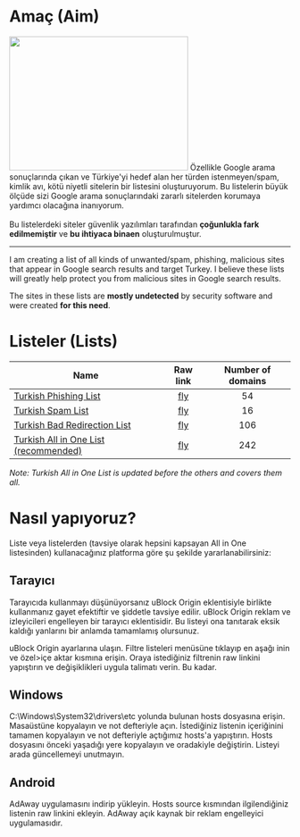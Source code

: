 # Amaç (Aim)
<img src="https://www.maxpixel.net/static/photo/1x/Phishing-Login-Password-Internet-Credentials-Data-6573326.png" data-canonical-src="https://www.maxpixel.net/static/photo/1x/Phishing-Login-Password-Internet-Credentials-Data-6573326.png" width="320" height="240" />
Özellikle Google arama sonuçlarında çıkan ve Türkiye'yi hedef alan her türden istenmeyen/spam, kimlik avı, kötü niyetli sitelerin bir listesini oluşturuyorum.
Bu listelerin büyük ölçüde sizi Google arama sonuçlarındaki zararlı sitelerden korumaya yardımcı olacağına inanıyorum.
<br><br>
Bu listelerdeki siteler güvenlik yazılımları tarafından <b>çoğunlukla fark edilmemiştir</b> ve <b>bu ihtiyaca binaen</b> oluşturulmuştur.

***

I am creating a list of all kinds of unwanted/spam, phishing, malicious sites that appear in Google search results and target Turkey.
I believe these lists will greatly help protect you from malicious sites in Google search results.

The sites in these lists are <b>mostly undetected</b> by security software and were created <b>for this need</b>.


# Listeler (Lists)
| Name | Raw link | Number of domains |
| ---- | :------: | :---------------: |
[Turkish Phishing List](https://github.com/yildizyan/hosts/blob/main/turkish-phishing-list) | [fly](https://raw.githubusercontent.com/yildizyan/hosts/main/turkish-phishing-list) | 54 |
[Turkish Spam List](https://github.com/yildizyan/hosts/blob/main/turkish-spam-list) | [fly](https://raw.githubusercontent.com/yildizyan/hosts/main/turkish-spam-list) | 16 |
[Turkish Bad Redirection List](https://github.com/yildizyan/hosts/blob/main/turkish-bad-redirection-list) | [fly](https://raw.githubusercontent.com/yildizyan/hosts/main/turkish-bad-redirection-list) | 106 |
[Turkish All in One List (recommended)](https://github.com/yildizyan/hosts/blob/main/turkish-all-in-one-list) | [fly](https://raw.githubusercontent.com/yildizyan/hosts/main/turkish-all-in-one-list) | 242 |

<i>Note: Turkish All in One List is updated before the others and covers them all.</i>
# Nasıl yapıyoruz?
Liste veya listelerden (tavsiye olarak hepsini kapsayan All in One listesinden) kullanacağınız platforma göre şu şekilde yararlanabilirsiniz:

Tarayıcı
---
Tarayıcıda kullanmayı düşünüyorsanız uBlock Origin eklentisiyle birlikte kullanmanız gayet efektiftir ve şiddetle tavsiye edilir. uBlock
Origin reklam ve izleyicileri engelleyen bir tarayıcı eklentisidir. Bu listeyi ona tanıtarak eksik kaldığı yanlarını bir anlamda
tamamlamış olursunuz.

uBlock Origin ayarlarına ulaşın. Filtre listeleri menüsüne tıklayıp en aşağı inin ve özel>içe aktar kısmına erişin. Oraya istediğiniz
filtrenin raw linkini yapıştırın ve değişiklikleri uygula talimatı verin. Bu kadar.

Windows
---
C:\Windows\System32\drivers\etc yolunda bulunan hosts dosyasına erişin. Masaüstüne kopyalayın ve not defteriyle açın. İstediğiniz listenin içeriğinini
tamamen kopyalayın ve not defteriyle açtığımız hosts'a yapıştırın. Hosts dosyasını önceki yaşadığı yere kopyalayın ve oradakiyle değiştirin. Listeyi arada güncellemeyi unutmayın.

Android
---
AdAway uygulamasını indirip yükleyin. Hosts source kısmından ilgilendiğiniz listenin raw linkini ekleyin. AdAway açık kaynak bir reklam engelleyici uygulamasıdır.
